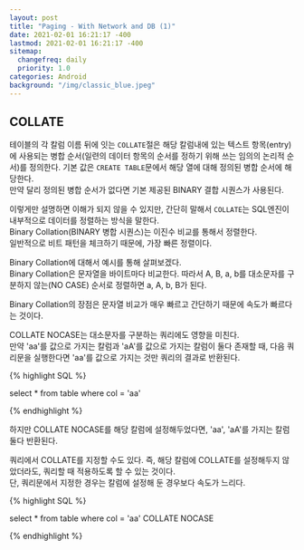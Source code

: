 ```yaml
---
layout: post
title: "Paging - With Network and DB (1)"
date: 2021-02-01 16:21:17 -400
lastmod: 2021-02-01 16:21:17 -400
sitemap:
  changefreq: daily
  priority: 1.0
categories: Android
background: "/img/classic_blue.jpeg"
---
```


## COLLATE
테이블의 각 칼럼 이름 뒤에 잇는 `COLLATE`절은 해당 칼럼내에 있는 텍스트 항목(entry)에 사용되는 병합 순서(일련의 데이터 항목의 순서를 정하기 위해 쓰는 임의의 논리적 순서)를 정의한다.
기본 값은 `CREATE TABLE`문에서 해당 열에 대해 정의된 병합 순서에 해당한다.  
만약 달리 정의된 병합 순서가 없다면 기본 제공된 BINARY 결합 시퀀스가 사용된다.  

이렇게만 설명하면 이해가 되지 않을 수 있지만, 간단히 말해서 `COLLATE`는 SQL엔진이 내부적으로 데이터를 정렬하는 방식을 말한다.  
Binary Collation(BINARY 병합 시퀀스)는 이진수 비교를 통해서 정렬한다.  
일반적으로 비트 패턴을 체크하기 때문에, 가장 빠른 정렬이다.

Binary Collation에 대해서 예시를 통해 살펴보겠다.  
Binary Collation은 문자열을 바이트마다 비교한다. 따라서 A, B, a, b를 대소문자를 구분하지 않는(NO CASE) 순서로 정렬하면 a, A, b, B가 된다.  

Binary Collation의 장점은 문자열 비교가 매우 빠르고 간단하기 때문에 속도가 빠르다는 것이다.  

COLLATE NOCASE는 대소문자를 구분하는 쿼리에도 영향을 미친다.  
만약 'aa'를 값으로 가지는 칼럼과 'aA'를 값으로 가지는 칼럼이 둘다 존재할 때, 다음 쿼리문을 실행한다면 'aa'를 값으로 가지는 것만 쿼리의 결과로 반환된다.
  
{% highlight SQL %}

select * from table where col = 'aa'

{% endhighlight %}

하지만 COLLATE NOCASE를 해당 칼럼에 설정해두었다면, 'aa', 'aA'를 가지는 칼럼 둘다 반환된다.  

쿼리에서 COLLATE를 지정할 수도 있다. 즉, 해당 칼럼에 COLLATE를 설정해두지 않았더라도, 쿼리할 때 적용하도록 할 수 있는 것이다.  
단, 쿼리문에서 지정한 경우는 칼럼에 설정해 둔 경우보다 속도가 느리다.

{% highlight SQL %}

select * from table where col = 'aa' COLLATE NOCASE

{% endhighlight %}

   
  

 